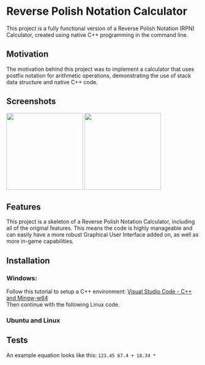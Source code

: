 # Reverse Polish Notation Calculator

This project is a fully functional version of a Reverse Polish Notation (RPN) Calculator, created using native C++ programming in the command line.

## Motivation

The motivation behind this project was to implement a calculator that uses postfix notation for arithmetic operations, demonstrating the use of stack data structure and native C++ code.

## Screenshots

<img src="https://github.com/carsonmagee/ProjectPortfolio/assets/24598567/cf8534a2-7a57-4473-b021-a4fcf04ac8e6" width="200" />
<img src="https://github.com/carsonmagee/ProjectPortfolio/assets/24598567/2d73c47c-2e06-4b85-ab9c-8689cc072784" width="200" />

## Features

This project is a skeleton of a Reverse Polish Notation Calculator, including all of the original features. This means the code is highly manageable and can easily have a more robust Graphical User Interface added on, as well as more in-game capabilities.

## Installation

### Windows:

Follow this tutorial to setup a C++ environment: [Visual Studio Code - C++ and Mingw-w64](https://code.visualstudio.com/docs/cpp/config-mingw)  
Then continue with the following Linux code.

### Ubuntu and Linux

## Tests

An example equation looks like this: `123.45 67.4 + 18.34 *`
